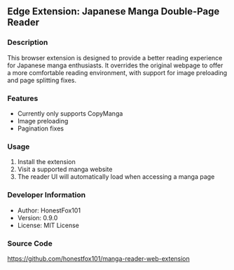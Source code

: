 ## Edge Extension: Japanese Manga Double-Page Reader

### Description
This browser extension is designed to provide a better reading experience for Japanese manga enthusiasts.
It overrides the original webpage to offer a more comfortable reading environment, with support for image preloading and page splitting fixes.

### Features
- Currently only supports CopyManga
- Image preloading
- Pagination fixes

### Usage

1. Install the extension
2. Visit a supported manga website
3. The reader UI will automatically load when accessing a manga page

### Developer Information
- Author: HonestFox101
- Version: 0.9.0
- License: MIT License

### Source Code
https://github.com/honestfox101/manga-reader-web-extension
